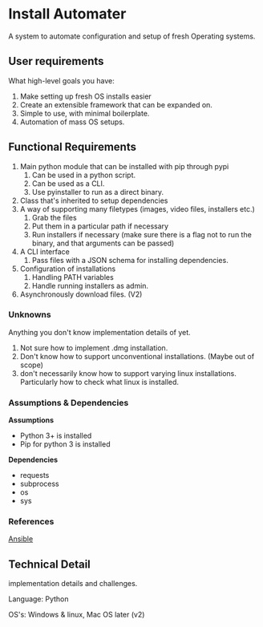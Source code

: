 # Install Automater

A system to automate configuration and setup of fresh Operating systems.



## User requirements

What high-level goals you have:

1. Make setting up fresh OS installs easier
2. Create an extensible framework that can be expanded on.
3. Simple to use, with minimal boilerplate.
4. Automation of mass OS setups.



## Functional Requirements



1. Main python module that can be installed with pip through pypi
    1. Can be used in a python script.
    2. Can be used as a CLI. 
    3. Use pyinstaller to run as a direct binary.
2. Class that's inherited to setup dependencies
3. A way of supporting many filetypes (images, video files, installers etc.)
    1. Grab the files
    2. Put them in a particular path if necessary
    3. Run installers if necessary (make sure there is a flag not to run the binary, and that arguments can be passed)
4. A CLI interface
    1. Pass files with a JSON schema for installing dependencies.
5. Configuration of installations
    1. Handling PATH variables
    2. Handle running installers as admin.
6. Asynchronously download files. (V2)



### Unknowns

Anything you don't know implementation details of yet.



1. Not sure how to implement .dmg installation.
2. Don't know how to support unconventional installations. (Maybe out of scope)
3. don't necessarily know how to support varying linux installations. Particularly how to check what linux is installed. 





### Assumptions & Dependencies

**Assumptions**

- Python 3+ is installed
- Pip for python 3 is installed



**Dependencies**

- requests
- subprocess
- os
- sys



### References

[Ansible](https://www.ansible.com/)



## Technical Detail

implementation details and challenges.



Language: Python

OS's: Windows & linux, Mac OS later (v2)

